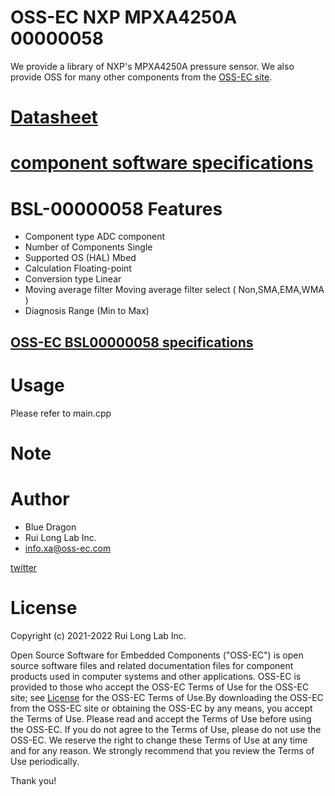 # OSS-EC NXP MPXA4250A 00000058

We provide a library of NXP's MPXA4250A pressure sensor.
We also provide OSS for many other components from the [OSS-EC site](https://oss-ec.com/).

# [Datasheet](https://www.nxp.com/docs/en/data-sheet/MPX4250A.pdf)

# [component software specifications](https://oss-ec.com/wp-content/uploads/2022/09/Spec-MPXA4250A.pdf)

# BSL-00000058 Features
- Component type         ADC component
- Number of Components   Single
- Supported OS (HAL)     Mbed
- Calculation            Floating-point
- Conversion type        Linear
- Moving average filter  Moving average filter select ( Non,SMA,EMA,WMA )
- Diagnosis              Range (Min to Max)
## [OSS-EC BSL00000058 specifications](https://oss-ec.com/wp-content/uploads/2022/09/Spec-00000058.pdf)

# Usage
Please refer to main.cpp

# Note

# Author

* Blue Dragon
* Rui Long Lab Inc.
* info.xa@oss-ec.com

[twitter](https://twitter.com/oss_ec)

# License
Copyright (c) 2021-2022 Rui Long Lab Inc.
 
Open Source Software for Embedded Components ("OSS-EC") is 
open source software files and related documentation files 
for component products used in computer systems and other 
applications. OSS-EC is provided to those who accept the 
OSS-EC Terms of Use for the OSS-EC site; see 
[License](https://oss-ec.com/license_agreement/)
for the OSS-EC Terms of Use.By downloading the OSS-EC from 
the OSS-EC site or obtaining the OSS-EC by any means, you 
accept the Terms of Use. Please read and accept the Terms 
of Use before using the OSS-EC. If you do not agree to the 
Terms of Use, please do not use the OSS-EC. We reserve the 
right to change these Terms of Use at any time and for any 
reason. We strongly recommend that you review the Terms of 
Use periodically.

Thank you!
